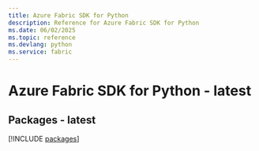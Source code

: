 ```yaml
---
title: Azure Fabric SDK for Python
description: Reference for Azure Fabric SDK for Python
ms.date: 06/02/2025
ms.topic: reference
ms.devlang: python
ms.service: fabric
---
```

# Azure Fabric SDK for Python - latest
## Packages - latest
[!INCLUDE [packages](fabric-index.md)]